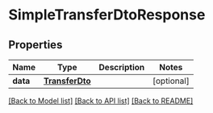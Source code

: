 # SimpleTransferDtoResponse

## Properties
Name | Type | Description | Notes
------------ | ------------- | ------------- | -------------
**data** | [**TransferDto**](TransferDto.md) |  | [optional] 

[[Back to Model list]](../README.md#documentation-for-models) [[Back to API list]](../README.md#documentation-for-api-endpoints) [[Back to README]](../README.md)

